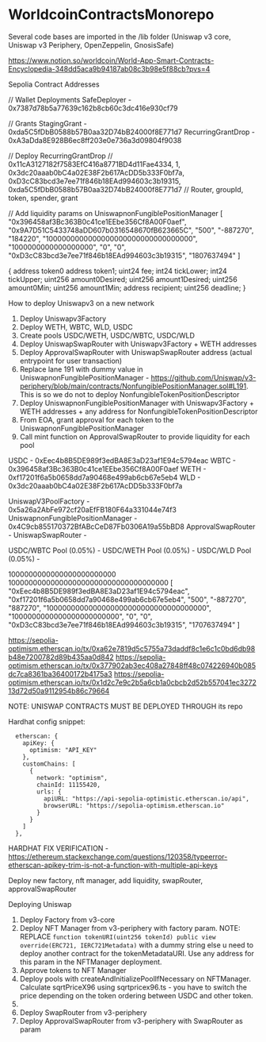 # WorldcoinContractsMonorepo
Several code bases are imported in the /lib folder (Uniswap v3 core, Uniswap v3 Periphery, OpenZeppelin, GnosisSafe)

https://www.notion.so/worldcoin/World-App-Smart-Contracts-Encyclopedia-348dd5aca9b94187ab08c3b98e5f88cb?pvs=4

Sepolia Contract Addresses

// Wallet Deployments
SafeDeployer - 0x7387d78b5a77639c162b8cb60c3dc416e930cf79

// Grants
StagingGrant - 0xda5C5fDbB0588b57B0aa32D74bB24000f8E771d7
RecurringGrantDrop - 0xA3aDda8E928B6ec8ff203e0e736a3d09804f9038

// Deploy RecurringGrantDrop
// 0x11cA3127182f7583EfC416a8771BD4d11Fae4334, 1, 0x3dc20aaab0bC4a02E38F2b617AcDD5b333F0bf7a, 0xD3cC83bcd3e7ee71f846b18EAd994603c3b19315, 0xda5C5fDbB0588b57B0aa32D74bB24000f8E771d7
// Router, groupId, token, spender, grant

// Add liquidity params on UniswapnonFungiblePositionManager
[
"0x396458af3Bc363B0c41ce1EEbe356Cf8A00F0aef",
"0x9A7D51C5433748aDD607b0316548670fB623665C",
"500",
"-887270",
"184220",
"1000000000000000000000000000000000",
"1000000000000000000",
"0",
"0",
"0xD3cC83bcd3e7ee71f846b18EAd994603c3b19315",
"1807637494"
]

{
    address token0
    address token1;
    uint24 fee;
    int24 tickLower;
    int24 tickUpper;
    uint256 amount0Desired;
    uint256 amount1Desired;
    uint256 amount0Min;
    uint256 amount1Min;
    address recipient;
    uint256 deadline;
}

How to deploy Uniswapv3 on a new network
1. Deploy Uniswapv3Factory
2. Deploy WETH, WBTC, WLD, USDC
3. Create pools USDC/WETH, USDC/WBTC, USDC/WLD
4. Deploy UniswapSwapRouter with Uniswapv3Factory + WETH addresses
5. Deploy ApprovalSwapRouter with UniswapSwapRouter address (actual entrypoint for user transaction)
6. Replace lane 191 with dummy value in UniswapnonFungiblePositionManager - https://github.com/Uniswap/v3-periphery/blob/main/contracts/NonfungiblePositionManager.sol#L191. This is so we do not to deploy NonfungibleTokenPositionDescriptor
7. Deploy UniswapnonFungiblePositionManager with Uniswapv3Factory + WETH addresses + any address for NonfungibleTokenPositionDescriptor
8. From EOA, grant approval for each token to the UniswapnonFungiblePositionManager
9. Call mint function on ApprovalSwapRouter to provide liquidity for each pool


USDC - 0xEec4b8B5DE989f3edBA8E3aD23af1E94c5794eac
WBTC - 0x396458af3Bc363B0c41ce1EEbe356Cf8A00F0aef
WETH - 0xf17201f6a5b0658dd7a90468e499ab6cb67e5eb4
WLD  - 0x3dc20aaab0bC4a02E38F2b617AcDD5b333F0bf7a

UniswapV3PoolFactory - 0x5a26a2AbFe972cf20aEfFB180F64a331044e74f3
UniswapnonFungiblePositionManager - 0x4C9cb855170372BfABcCeD87Fb0306A19a55bBD8
ApprovalSwapRouter - 
UniswapSwapRouter - 


USDC/WBTC Pool (0.05%) - 
USDC/WETH Pool (0.05%) - 
USDC/WLD Pool  (0.05%) - 

1000000000000000000000000
1000000000000000000000000000000000000
[ "0xEec4b8B5DE989f3edBA8E3aD23af1E94c5794eac", "0xf17201f6a5b0658dd7a90468e499ab6cb67e5eb4", "500", "-887270", "887270", "1000000000000000000000000000000000000", "1000000000000000000000000", "0", "0", "0xD3cC83bcd3e7ee71f846b18EAd994603c3b19315", "1707637494" ]

https://sepolia-optimism.etherscan.io/tx/0xa62e7819d5c5755a73daddf8c1e6c1c0bd6db98b48e7200782d89b435aa0d842
https://sepolia-optimism.etherscan.io/tx/0x377902ab3ec408a27848ff48c074226940b085dc7ca8361ba36400172b4175a3
https://sepolia-optimism.etherscan.io/tx/0x1d2c7e9c2b5a6cb1a0cbcb2d52b557041ec327213d72d50a9112954b86c79664


NOTE: UNISWAP CONTRACTS MUST BE DEPLOYED THROUGH its repo

Hardhat config snippet:
```
  etherscan: {
    apiKey: {
      optimism: "API_KEY"
    },
    customChains: [
      {
        network: "optimism",
        chainId: 11155420,
        urls: {
          apiURL: "https://api-sepolia-optimistic.etherscan.io/api",
          browserURL: "https://sepolia-optimism.etherscan.io"
        }
      }
    ]
  },
```

HARDHAT FIX VERIFICATION - https://ethereum.stackexchange.com/questions/120358/typeerror-etherscan-apikey-trim-is-not-a-function-with-multiple-api-keys



Deploy new factory, nft manager, add liquidity, swapRouter, approvalSwapRouter

Deploying Uniswap
1. Deploy Factory from v3-core
2. Deploy NFT Manager from v3-periphery with factory param.
NOTE:   REPLACE `function tokenURI(uint256 tokenId) public view override(ERC721, IERC721Metadata)`  with a dummy string else u need to deploy another contract for the tokenMetadataURI. Use any address for this param in the NFTManager deployment.
3. Approve tokens to NFT Manager
4. Deploy pools with createAndInitializePoolIfNecessary on NFTManager. Calculate sqrtPriceX96 using sqrtpricex96.ts - you have to switch the price depending on the token ordering between USDC and other token. 
5. 
5. Deploy SwapRouter from v3-periphery
6. Deploy ApprovalSwapRouter from v3-periphery with SwapRouter as param

